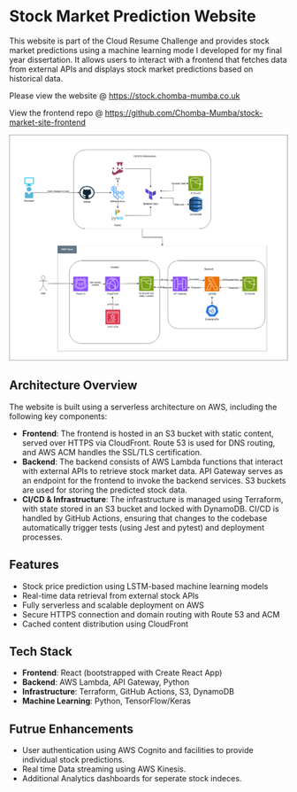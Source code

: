 # Stock Market Prediction Website

This website is part of the Cloud Resume Challenge and provides stock market predictions using a machine learning mode I developed for my final year dissertation. It allows users to interact with a frontend that fetches data from external APIs and displays stock market predictions based on historical data.

Please view the website @ https://stock.chomba-mumba.co.uk

View the frontend repo @ https://github.com/Chomba-Mumba/stock-market-site-frontend

![Architecture Diagram](./stock_market_site_system_architecture.drawio.png)

## Architecture Overview

The website is built using a serverless architecture on AWS, including the following key components:

- **Frontend**: The frontend is hosted in an S3 bucket with static content, served over HTTPS via CloudFront. Route 53 is used for DNS routing, and AWS ACM handles the SSL/TLS certification.
- **Backend**: The backend consists of AWS Lambda functions that interact with external APIs to retrieve stock market data. API Gateway serves as an endpoint for the frontend to invoke the backend services. S3 buckets are used for storing the predicted stock data.
- **CI/CD & Infrastructure**: The infrastructure is managed using Terraform, with state stored in an S3 bucket and locked with DynamoDB. CI/CD is handled by GitHub Actions, ensuring that changes to the codebase automatically trigger tests (using Jest and pytest) and deployment processes.

## Features

- Stock price prediction using LSTM-based machine learning models
- Real-time data retrieval from external stock APIs
- Fully serverless and scalable deployment on AWS
- Secure HTTPS connection and domain routing with Route 53 and ACM
- Cached content distribution using CloudFront

## Tech Stack

- **Frontend**: React (bootstrapped with Create React App)
- **Backend**: AWS Lambda, API Gateway, Python
- **Infrastructure**: Terraform, GitHub Actions, S3, DynamoDB
- **Machine Learning**: Python, TensorFlow/Keras

## Futrue Enhancements

- User authentication using AWS Cognito and facilities to provide individual stock predictions.
- Real time Data streaming using AWS Kinesis.
- Additional Analytics dashboards for seperate stock indeces.